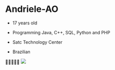 # Andriele-AO

- 17 years old

- Programming Java, C++, SQL, Python and PHP

- Satc Technology Center

- Brazilian

🌸🌴🍉🇧🇷
<img src="https://i.gifer.com/S0S.gif">
